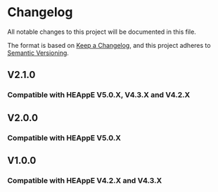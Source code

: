# Changelog

All notable changes to this project will be documented in this file.

The format is based on [Keep a Changelog](https://keepachangelog.com/en/1.1.0/),
and this project adheres to [Semantic Versioning](https://semver.org/spec/v2.0.0.html).


## V2.1.0

### Compatible with HEAppE V5.0.X, V4.3.X and V4.2.X


## V2.0.0

### Compatible with HEAppE V5.0.X


## V1.0.0

### Compatible with HEAppE V4.2.X and V4.3.X
